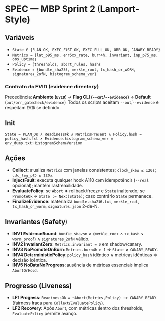 # SPEC — MBP Sprint 2 (Lamport-Style)

## Variáveis

* `State ∈ {PLAN_OK, EXEC_FAST_OK, EXEC_FULL_OK, ORR_OK, CANARY_READY}`
* `Metrics = {lat_p95_ms, err5xx_rate, burn4h, invariant, inp_p75_ms, obs_uptime}`
* `Policy = {thresholds, abort_rules, hash}`
* `Evidence = {bundle_sha256, merkle_root, tx_hash_or_wORM, signatures_2ofN, histogram_schema_ver}`

### Contrato do EVID (evidence directory)

Precedência: **Ambiente (`EVID`)** → **Flag CLI (`--out`/`--evidence`)** → **Default** (`out/orr_gatecheck/evidence`).
Todos os scripts aceitam `--out`/`--evidence` e respeitam `EVID` se definido.

## Init

`State = PLAN_OK ∧ ReadinessOk ∧ MetricsPresent ∧ Policy.hash = policy_hash.txt ∧ Evidence.histogram_schema_ver = env_dump.txt:HistogramSchemaVersion`

## Ações

* **Collect**: atualiza `Metrics` com janelas consistentes; `clock_skew ≤ 120s`; `cdc_lag_p95 ≤ 120s`.
* **InjectFault**: executa qualquer hook A110 com idempotência (`--real` opcional); mantém rastreabilidade.
* **EvaluatePolicy**: se `Abort` ⇒ rollback/freeze e `State` inalterado; se `PromoteOk` ⇒ `State := Next(State)`; caso contrário `State` permanece.
* **FinalizeEvidence**: materializa `bundle.sha256.txt`, `merkle_root`, `tx_hash_or_worm`, `signatures.json` 2-de-N.

## Invariantes (Safety)

* **INV1 EvidenceBound**: `bundle_sha256` ∧ (`merkle_root` ∧ `tx_hash` ∨ `worm_proof`) ∧ `signatures_2ofN` válido.
* **INV2 InvariantZero**: `Metrics.invariant = 0` em shadow/canary.
* **INV3 NoPromoteOnBurn**: `Metrics.burn4h ≥ 1` ⇒ `State ≠ CANARY_READY`.
* **INV4 DeterministicPolicy**: `policy_hash` idêntico ∧ métricas idênticas ⇒ decisão idêntica.
* **INV5 NoDataNoProgress**: ausência de métricas essenciais implica `AbortOrHold`.

## Progresso (Liveness)

* **LF1 Progress**: `ReadinessOk ∧ ¬Abort(Metrics,Policy) ~> CANARY_READY` (fairness fraca para `Collect`/`EvaluatePolicy`).
* **LF2 Recovery**: Após `Abort`, com métricas dentro dos thresholds, `EvaluatePolicy` permite avanço.
